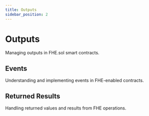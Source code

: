 ```yaml
---
title: Outputs
sidebar_position: 2
---
```


# Outputs

Managing outputs in FHE.sol smart contracts.

## Events
Understanding and implementing events in FHE-enabled contracts.

## Returned Results
Handling returned values and results from FHE operations.
